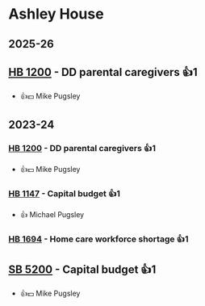 # Ashley House
## 2025-26

## [HB 1200](/bill/2025-26/hb/1200/) - DD parental caregivers 👍1  
* 👍💵 Mike Pugsley

## 2023-24

### [HB 1200](/bill/2023-24/hb/1200/) - DD parental caregivers 👍1  
* 👍💵 Mike Pugsley

### [HB 1147](/bill/2023-24/hb/1147/) - Capital budget 👍1  
* 👍 Michael Pugsley

### [HB 1694](/bill/2023-24/hb/1694/) - Home care workforce shortage 👍1  

## [SB 5200](/bill/2023-24/sb/5200/) - Capital budget 👍1  
* 👍💵 Mike Pugsley

